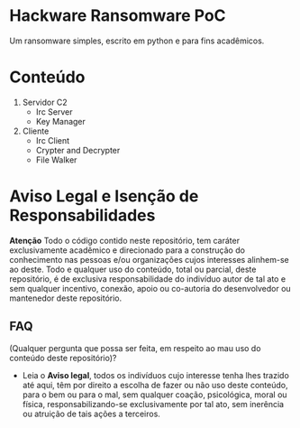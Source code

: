 # Hackware Ransomware PoC

Um ransomware simples, escrito em python e para fins acadêmicos.

# Conteúdo

1. Servidor C2
   - Irc Server
   - Key Manager
2. Cliente
   - Irc Client
   - Crypter and Decrypter
   - File Walker

# Aviso Legal e Isenção de Responsabilidades

**Atenção**
Todo o código contido neste repositório, tem caráter exclusivamente acadêmico e direcionado para a construção do conhecimento nas pessoas e/ou organizações cujos interesses alinhem-se ao deste.
Todo e qualquer uso do conteúdo, total ou parcial, deste repositório, é de exclusiva responsabilidade do indivíduo autor de tal ato e sem qualquer incentivo, conexão, apoio ou co-autoria do desenvolvedor ou mantenedor deste repositório.

## FAQ

(Qualquer pergunta que possa ser feita, em respeito ao mau uso do conteúdo deste repositório)?

- Leia o **Aviso legal**, todos os indivíduos cujo interesse tenha lhes trazido até aqui, têm por direito a escolha de fazer ou não uso deste conteúdo, para o bem ou para o mal, sem qualquer coação, psicológica, moral ou física, responsabilizando-se exclusivamente por tal ato, sem inerência ou atruição de tais ações a terceiros.
